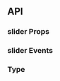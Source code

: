 ## API

### slider Props

<field-table :data="sliderProps"/>

### slider Events

<field-table :data="sliderEvents" type="emits" />

### Type

```typescript

```

<script setup>
import { ref } from 'vue';

const sliderProps = ref([
  {
    name: 'model-value (v-model)',
    desc: '绑定值',
    type: 'number | [number, number]',
    value: '-',
  },
  {
    name: 'default-value',
    desc: '默认值（非受控状态）',
    type: 'number | [number, number]',
    value: '0',
  },
  {
    name: 'step',
    desc: '滑动的步长',
    type: 'number',
    value: '1',
  },
  {
    name: 'min',
    desc: '滑动范围的最小值',
    type: 'number',
    value: '0',
  },
  {
    name: 'marks',
    desc: '设置显示的标签',
    type: 'Record<number, string>',
    value: '-',
  },
  {
    name: 'max',
    desc: '滑动范围的最大值',
    type: 'number',
    value: '100',
  },
  {
    name: 'direction',
    desc: '滑动输入条的方向',
    type: 'Direction',
    value: "'horizontal'",
    href:"/guide/types"
  },
  {
    name: 'disabled',
    desc: '是否禁用',
    type: 'boolean',
    value: '`false`',
  },
  {
    name: 'show-ticks',
    desc: '是否显示刻度线',
    type: 'boolean',
    value: '`false`',
  },
  {
    name: 'show-input',
    desc: '是否显示输入框',
    type: 'boolean',
    value: '`false`',
  },
  {
    name: 'range',
    desc: '是否开启范围选择',
    type: 'boolean',
    value: '`false`',
  },
  {
    name: 'show-tooltip',
    desc: '是否显示tooltip',
    type: 'boolean',
    value: 'true',
  },
  {
    name: 'format-tooltip',
    desc: '格式化tooltip的内容',
    type: 'Format<number>',
    value: '-',
    href:'/guide/types'
  },
]);

const sliderEvents = ref([
  {
    name: 'change',
    desc: '值改变时触发',
    type: {
      value: 'number | [number, number]'
    },
    value: '-',
  },
]);
</script>
